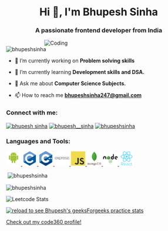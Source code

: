<h1 align="center">Hi 👋, I'm Bhupesh Sinha</h1>
<h3 align="center">A passionate frontend developer from India</h3>
<img align="right" alt="Coding" width="400" src="https://cdn.dribbble.com/users/1162077/screenshots/3848914/programmer.gif">
<p align="left"> <img src="https://komarev.com/ghpvc/?username=bhupeshsinha&label=Profile%20views&color=0e75b6&style=flat" alt="bhupeshsinha" /> </p>

- 🔭 I’m currently working on **Problem solving skills**

- 🌱 I’m currently learning **Development skills and DSA.**

- 💬 Ask me about **Computer Science Subjects.**

- 📫 How to reach me **bhupeshsinha247@gmail.com**

<h3 align="left">Connect with me:</h3>
<p align="left">
<a href="https://linkedin.com/in/bhupesh sinha" target="blank"><img align="center" src="https://raw.githubusercontent.com/rahuldkjain/github-profile-readme-generator/master/src/images/icons/Social/linked-in-alt.svg" alt="bhupesh sinha" height="30" width="40" /></a>
<a href="https://instagram.com/bhupesh__sinha" target="blank"><img align="center" src="https://raw.githubusercontent.com/rahuldkjain/github-profile-readme-generator/master/src/images/icons/Social/instagram.svg" alt="bhupesh__sinha" height="30" width="40" /></a>
<a href="https://www.leetcode.com/bhupeshsinha" target="blank"><img align="center" src="https://raw.githubusercontent.com/rahuldkjain/github-profile-readme-generator/master/src/images/icons/Social/leet-code.svg" alt="bhupeshsinha" height="30" width="40" /></a>
</p>

<h3 align="left">Languages and Tools:</h3>
<p align="left"> <a href="https://developer.android.com" target="_blank" rel="noreferrer"> <img src="https://raw.githubusercontent.com/devicons/devicon/master/icons/android/android-original-wordmark.svg" alt="android" width="40" height="40"/> </a> <a href="https://www.cprogramming.com/" target="_blank" rel="noreferrer"> <img src="https://raw.githubusercontent.com/devicons/devicon/master/icons/c/c-original.svg" alt="c" width="40" height="40"/> </a> <a href="https://www.w3schools.com/cpp/" target="_blank" rel="noreferrer"> <img src="https://raw.githubusercontent.com/devicons/devicon/master/icons/cplusplus/cplusplus-original.svg" alt="cplusplus" width="40" height="40"/> </a> <a href="https://expressjs.com" target="_blank" rel="noreferrer"> <img src="https://raw.githubusercontent.com/devicons/devicon/master/icons/express/express-original-wordmark.svg" alt="express" width="40" height="40"/> </a> <a href="https://developer.mozilla.org/en-US/docs/Web/JavaScript" target="_blank" rel="noreferrer"> <img src="https://raw.githubusercontent.com/devicons/devicon/master/icons/javascript/javascript-original.svg" alt="javascript" width="40" height="40"/> </a> <a href="https://www.mongodb.com/" target="_blank" rel="noreferrer"> <img src="https://raw.githubusercontent.com/devicons/devicon/master/icons/mongodb/mongodb-original-wordmark.svg" alt="mongodb" width="40" height="40"/> </a> <a href="https://nodejs.org" target="_blank" rel="noreferrer"> <img src="https://raw.githubusercontent.com/devicons/devicon/master/icons/nodejs/nodejs-original-wordmark.svg" alt="nodejs" width="40" height="40"/> </a> <a href="https://reactjs.org/" target="_blank" rel="noreferrer"> <img src="https://raw.githubusercontent.com/devicons/devicon/master/icons/react/react-original-wordmark.svg" alt="react" width="40" height="40"/> </a> </p>

<p>&nbsp;<img align="center" src="https://github-readme-stats.vercel.app/api?username=bhupeshsinha&show_icons=true&locale=en" alt="bhupeshsinha" /></p>

<p><img align="center" src="https://github-readme-streak-stats.herokuapp.com/?user=bhupeshsinha&" alt="bhupeshsinha" /></p>


![Leetcode Stats](https://leetcard.jacoblin.cool/bhupeshsinha?ext=heatmap)

[![reload to see Bhupesh's geeksForgeeks practice stats](https://geeks-for-geeks-stats-api-napiyo.vercel.app/?userName=bhupeshsinha247)](https://auth.geeksforgeeks.org/user/bhupeshsinha247)

[Check out my code360 profile!](https://www.naukri.com/code360/profile/coder247)



